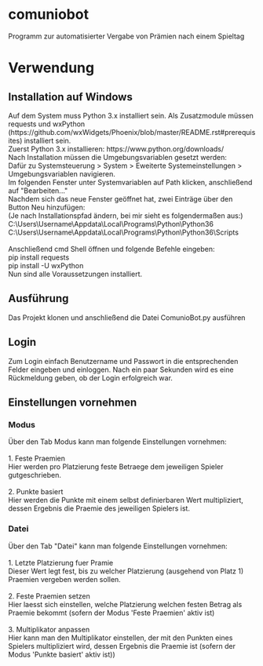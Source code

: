 # comuniobot
Programm zur automatisierter Vergabe von Prämien nach einem Spieltag

<h1>Verwendung</h1>
<h2>Installation auf Windows</h2>
Auf dem System muss Python 3.x installiert sein.
Als Zusatzmodule müssen requests und wxPython (https://github.com/wxWidgets/Phoenix/blob/master/README.rst#prerequisites) installiert sein.<br>
Zuerst Python 3.x installieren: https://www.python.org/downloads/<br>
Nach Installation müssen die Umgebungsvariablen gesetzt werden:<br>
Dafür zu Systemsteuerung > System > Eweiterte Systemeinstellungen > Umgebungsvariablen navigieren.<br>
Im folgenden Fenster unter Systemvariablen auf Path klicken, anschließend auf "Bearbeiten..."<br>
Nachdem sich das neue Fenster geöffnet hat, zwei Einträge über den Button Neu hinzufügen:<br>
(Je nach Installationspfad ändern, bei mir sieht es folgendermaßen aus:)<br>
C:\Users\Username\Appdata\Local\Programs\Python\Python36<br>
C:\Users\Username\Appdata\Local\Programs\Python\Python36\Scripts<br><br>
Anschließend cmd Shell öffnen und folgende Befehle eingeben:<br>
pip install requests<br>
pip install -U wxPython<br>
Nun sind alle Voraussetzungen installiert. 

 

<h2>Ausführung</h2>
Das Projekt klonen und anschließend die Datei ComunioBot.py ausführen
<h2>Login</h2>
Zum Login einfach Benutzername und Passwort in die entsprechenden Felder eingeben und einloggen.
Nach ein paar Sekunden wird es eine Rückmeldung geben, ob der Login erfolgreich war.
<h2>Einstellungen vornehmen</h2>
<h3>Modus</h3>
Über den Tab Modus kann man folgende Einstellungen vornehmen:<br><br>
1. Feste Praemien<br>
Hier werden pro Platzierung feste Betraege dem jeweiligen Spieler gutgeschrieben.<br><br>
2. Punkte basiert<br>
Hier werden die Punkte mit einem selbst definierbaren Wert multipliziert, dessen Ergebnis die Praemie des jeweiligen Spielers ist.
<h3>Datei</h3>
Über den Tab "Datei" kann man folgende Einstellungen vornehmen:<br><br>
1. Letzte Platzierung fuer Pramie<br>
Dieser Wert legt fest, bis zu welcher Platzierung (ausgehend von Platz 1) Praemien vergeben werden sollen.<br><br>
2. Feste Praemien setzen<br>
Hier laesst sich einstellen, welche Platzierung welchen festen Betrag als Praemie bekommt (sofern der Modus 'Feste Praemien' aktiv ist)<br><br>
3. Multiplikator anpassen<br>
Hier kann man den Multiplikator einstellen, der mit den Punkten eines Spielers multipliziert wird, dessen Ergebnis die Praemie ist (sofern der Modus 'Punkte basiert' aktiv ist))

